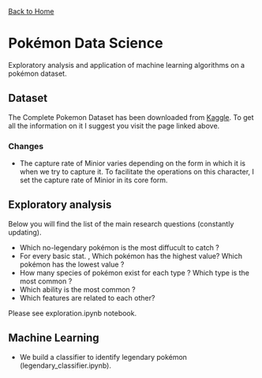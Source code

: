 ﻿[Back to Home](https://manuel-dileo.github.io/)  

# Pokémon Data Science

Exploratory analysis and application of machine learning algorithms on a pokémon dataset.

## Dataset
The Complete Pokemon Dataset has been downloaded from [Kaggle](https://www.kaggle.com/rounakbanik/pokemon/home). 
To get all the information on it I suggest you visit the page linked above.

### Changes

- The capture rate of Minior varies depending on the form in which it is when we try to capture it. To facilitate the operations on this character, I set the capture rate of Minior in its core form.

## Exploratory analysis

Below you will find the list of the main research questions (constantly updating).
- Which no-legendary pokémon is the most diffucult to catch ?
- For every basic stat. , Which pokémon has the highest value? Which pokémon has the lowest value ?
- How many species of pokémon exist for each type ? Which type is the most common ?
- Which ability is the most common ?
- Which features are related to each other?

Please see exploration.ipynb notebook.

## Machine Learning

- We build a classifier to identify legendary pokémon (legendary_classifier.ipynb).
